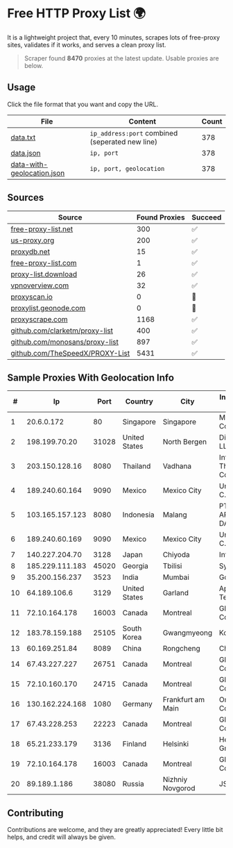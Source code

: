 
# Free HTTP Proxy List 🌍

It is a lightweight project that, every 10 minutes, scrapes lots of free-proxy sites, validates if it works, and serves a clean proxy list.


> Scraper found **8470** proxies at the latest update. Usable proxies are below.

## Usage

Click the file format that you want and copy the URL.


|File|Content|Count|
|----|-------|-----|
|[data.txt](https://raw.githubusercontent.com/themiralay/Proxy-List-World/master/data.txt)|`ip_address:port` combined (seperated new line)|378|
|[data.json](https://raw.githubusercontent.com/themiralay/Proxy-List-World/master/data.json)|`ip, port`|378|
|[data-with-geolocation.json](https://raw.githubusercontent.com/themiralay/Proxy-List-World/master/data-with-geolocation.json)|`ip, port, geolocation`|378|

## Sources

|Source|Found Proxies|Succeed|
|------|-------------|-------|
|[free-proxy-list.net](https://free-proxy-list.net)|300|✅|
|[us-proxy.org](https://www.us-proxy.org)|200|✅|
|[proxydb.net](http://proxydb.net)|15|✅|
|[free-proxy-list.com](https://free-proxy-list.com/?page=&port=&type%5B%5D=http&type%5B%5D=https&up_time=0&search=Search)|1|✅|
|[proxy-list.download](https://www.proxy-list.download/HTTP)|26|✅|
|[vpnoverview.com](https://vpnoverview.com/privacy/anonymous-browsing/free-proxy-servers)|32|✅|
|[proxyscan.io](https://www.proxyscan.io)|0|🚫|
|[proxylist.geonode.com](https://proxylist.geonode.com/api/proxy-list?limit=300&page=1&sort_by=lastChecked&sort_type=desc&protocols=http,https)|0|🚫|
|[proxyscrape.com](https://api.proxyscrape.com/v2/?request=displayproxies&protocol=http&timeout=10000&country=all&ssl=all&anonymity=all)|1168|✅|
|[github.com/clarketm/proxy-list](https://raw.githubusercontent.com/clarketm/proxy-list/master/proxy-list-raw.txt)|400|✅|
|[github.com/monosans/proxy-list](https://raw.githubusercontent.com/monosans/proxy-list/main/proxies/http.txt)|897|✅|
|[github.com/TheSpeedX/PROXY-List](https://raw.githubusercontent.com/TheSpeedX/PROXY-List/master/http.txt)|5431|✅|


## Sample Proxies With Geolocation Info

|#|Ip|Port|Country|City|Internet Service Provider|
|-|--|----|-------|----|-------------------------|
|1|20.6.0.172|80|Singapore|Singapore|Microsoft Corporation|
|2|198.199.70.20|31028|United States|North Bergen|DigitalOcean, LLC|
|3|203.150.128.16|8080|Thailand|Vadhana|Internet Thailand Company Ltd|
|4|189.240.60.164|9090|Mexico|Mexico City|Uninet S.A. de C.V.|
|5|103.165.157.123|8080|Indonesia|Malang|PT. MEGA ARTHA LINTAS DATA|
|6|189.240.60.169|9090|Mexico|Mexico City|Uninet S.A. de C.V.|
|7|140.227.204.70|3128|Japan|Chiyoda|InfoSphere|
|8|185.229.111.183|45020|Georgia|Tbilisi|Sysnet LLC|
|9|35.200.156.237|3523|India|Mumbai|Google LLC|
|10|64.189.106.6|3129|United States|Garland|Apogee Telecom Inc.|
|11|72.10.164.178|16003|Canada|Montreal|GloboTech Communications|
|12|183.78.159.188|25105|South Korea|Gwangmyeong|Korea Telecom|
|13|60.169.251.84|8089|China|Rongcheng|Chinanet|
|14|67.43.227.227|26751|Canada|Montreal|GloboTech Communications|
|15|72.10.160.170|24715|Canada|Montreal|GloboTech Communications|
|16|130.162.224.168|1080|Germany|Frankfurt am Main|Oracle Corporation|
|17|67.43.228.253|22223|Canada|Montreal|GloboTech Communications|
|18|65.21.233.179|3136|Finland|Helsinki|Hetzner Online GmbH|
|19|72.10.164.178|16003|Canada|Montreal|GloboTech Communications|
|20|89.189.1.186|38080|Russia|Nizhniy Novgorod|JSC Vimpelcom|



## Contributing

Contributions are welcome, and they are greatly appreciated! Every
little bit helps, and credit will always be given.

